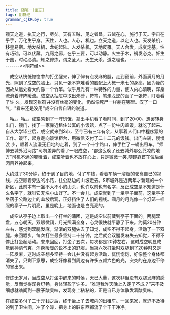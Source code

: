 ```yaml
---
title: 随笔一(坐忘)
tags: 阴符经
grammar_cjkRuby: true
---
```

观天之道，执天之行，尽矣。天有五贼，见之者昌。五贼在心，施行于天。宇宙在乎手，万化生乎身。天性，人也。人心，机也。立天之道，以定人也。天发杀机，
移星易宿。地发杀机，龙蛇起陆。人发杀机，天地反覆。天人合发，成变定基。性有巧础，可以伏藏。九窍之邪，在乎三要，可以动静。火生于木，祸发必克。奸生
于国，时动必溃。知之修炼，谓之圣人。天生天杀，道之理也。------------------------<<阴符经>>

　成空从恍恍惚惚中的打坐醒来，伸了伸有点发麻的腿，走到窗前，外面满月的月光，照到了成空的脸上，只见一张不算难看的脸配上大概一米七的身高，因为瘦的因故从远处看大约像一个竹竿。似乎月光有一种特殊的力量，使人内心清明，浑身流淌着阵阵暖流。成空从抽屉中取出朱砂，符笔，笔走龙蛇的画了一张符，盯着看了许
 久，发现这张符并没有丝毫的变化，仍然像死尸一样躺在哪里。叹了一口气，"看来还是没用"成空自言自语的说道。

　咕。。咕。。成空感到了一阵饥饿，拿出手机看了看时间，到了20:00。想罢转身出门，锁门，找了一家靠近租住公寓的小饭馆，点了一份牛肉盖饭，就吃了起来。自从大学毕业后，成空就来到S市，至今已有三年有余，从事着人们口中程序猿的工作。饭毕，起身走向饭馆柜台，用微信支付了二十二元的饭钱。出门左转，慢慢渡
 步，顺着人流漫无目地的走着，到了一个十字路口，伸手拦了一辆出租车。"师博去城外沿河路"司机差异的看了一眼成空，"都这么晚了还去城外那么茺凉的地方"司机不满的嘟囔着，成空听着也不放在心上，只是微微一笑,随即靠首车位后坐闭目养神起来。
 
  大约过了30分钟，终于到了目的地，付了车钱，看着车辆一溜烟的驶离自已的视线，成空顺着旁边的小路，往公路边的山坡走去。S市城外是近两年才新建的一个新区，此前本有一坐不大不小的山头，也许以前也有名字，反正成空是不知道是什么名字了，就叫它无名小山好了。不一会儿，成空就到了一坐亭子面前，这坐亭子坐落于公路边上的山坡后观，正好挡住了人们的视线。圆月的月光像一个灯笼一样照的亭子一片明亮，虽是晚上，地面也是白亮亮的。

　成空从亭子边上取出一个打坐的蒲团，这是成空以前藏到亭子下面的。两腿双盘，五心朝天，双眼微闭，月光照满全身，心灵很快就平静了下来。约莫20分钟左右，感觉到双腿发麻，渐渐的双腿失去了知觉，成空不得不起身，活动了一下双腿。来回踱步，每次打坐最多坚持二十分钟，之后就会双腿发麻失去知觉，不得不停止打坐起活动。来来回回，打坐了五次，每次都是20钟左右，这时成空明显咸觉到神清气爽，浑身暖暖的说不出的舒服。当第六次打坐时双腿到了20钟时又是一阵发麻，这时成空想多坚持一会儿并没有起身活动，恍恍惚惚，好像整个身体都消失了，只剩下意思，成空好像看到周边有许多五颜六色的光，突突的在身边不停的冒出来。
 
修炼无岁月，当成空从打坐中醒来的时侯，天已大量，这次非但没有双腿发麻的感觉，反而觉得浑身舒畅，身体轻盈了许多。“难道我昨天晚上入定了不成？”来不及细想就翁闻到一股子酸臭味，发现身上粘粘的，正是自已身体散发着酸臭味。

在成空多付了二十元钱之后，终于坐上了去城内的出租车。一回来家，就迫不及待的到了卫生间，冲了个澡，把身上的脏东西都流了个干干净净。
